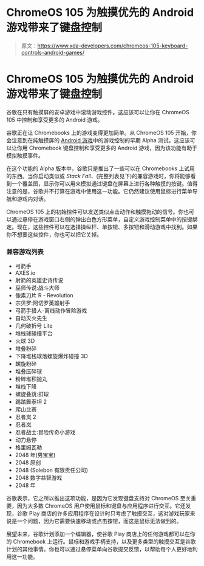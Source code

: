 # ChromeOS 105 为触摸优先的 Android 游戏带来了键盘控制

> 原文：<https://www.xda-developers.com/chromeos-105-keyboard-controls-android-games/>

# ChromeOS 105 为触摸优先的 Android 游戏带来了键盘控制

谷歌在只有触摸屏的安卓游戏中滚动游戏控件。这应该可以让你在 ChromeOS 105 中控制和享受更多的 Android 游戏。

谷歌正在让 Chromebooks 上的游戏变得更加简单。从 ChromeOS 105 开始，你会注意到在纯触摸屏的 [Android 游戏](https://www.xda-developers.com/best-android-games/)中的游戏控制的早期 Alpha 测试。这应该可以让你用 Chromebook 键盘控制和享受更多的 Android 游戏，因为该功能有助于模拟触摸事件。

在这个功能的 Alpha 版本中，谷歌只是推出了一些可以在 Chromebooks 上试用的东西。当你启动类似或 *Stack Fall、*(完整列表见下)的兼容游戏时，你将能够看到一个覆盖图，显示你可以用来模拟通过键盘在屏幕上进行各种触摸的按键。值得注意的是，谷歌并不打算在游戏中使用这一功能。它仍然建议使用鼠标进行菜单导航和游戏内对话。

ChromeOS 105 上的初始控件可以发送类似点击动作和触摸拖动的信号。你也可以通过悬停在游戏窗口右侧的弹出白色方形菜单，自定义游戏控制菜单中的按键绑定。现在，这些控件可以在选择操纵杆、单按钮、多按钮和滑动游戏中找到。如果你不想要这些控件，你也可以把它关掉。

### 兼容游戏列表

*   弓箭手
*   AXES.io
*   射箭的英雄史诗传说
*   巫师传说:战斗大师
*   像素刀片 R - Revolution
*   宗贝罗:阿切罗英雄射手
*   弓箭手猎人-离线动作冒险游戏
*   自动灭火先生
*   几何破折号 Lite
*   堆栈球碰撞平台
*   火球 3D
*   堆叠粉碎
*   下降堆栈球落螺旋爆炸碰撞 3D
*   螺旋粉碎
*   堆叠压碎球
*   粉碎堆积抛丸
*   堆栈下降
*   螺旋叠跳:扣球
*   踢踏舞泰坦 2
*   爬山比赛
*   忍者岚 2
*   忍者岚
*   忍者战士:冒险传奇小游戏
*   动力悬停
*   格里姆瓦勒
*   2048 年(男宝宝)
*   2048 原创
*   2048 (Solebon 有限责任公司)
*   2048 数字益智游戏
*   2048 年

谷歌表示，它之所以推出这项功能，是因为它发现键盘支持对 ChromeOS 至关重要，因为大多数 ChromeOS 用户使用鼠标和键盘与应用程序进行交互。它还发现，谷歌 Play 商店的许多应用程序在设计时只考虑了触摸交互，这对游戏玩家来说是一个问题，因为它需要快速移动或点击按钮，而这是鼠标无法做到的。

展望未来，谷歌计划添加一个编辑器，使谷歌 Play 商店上的任何游戏都可以在你的 Chromebook 上运行。鼠标和游戏手柄支持，以及更多类型的触摸交互是谷歌计划的其他事情。你也可以通过悬停菜单向谷歌提交反馈，以帮助每个人更好地利用这一功能。